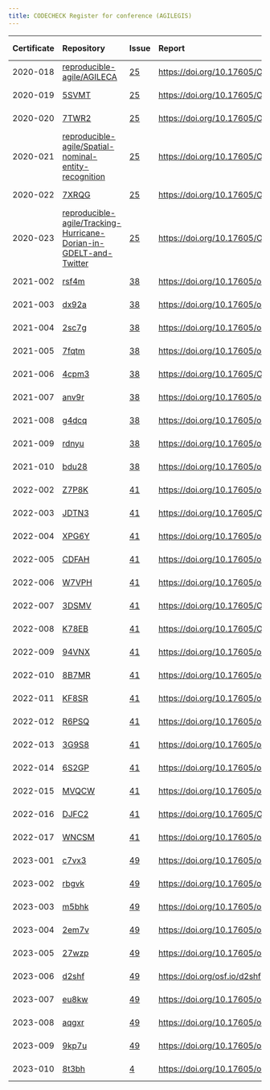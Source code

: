 ```yaml
---
title: CODECHECK Register for conference (AGILEGIS)
---
```



|Certificate |Repository                                                        |Issue |Report                                |Check date |
|:-------|:--------------------------------|:---|:--------------------------|:----------|
|2020-018    |[reproducible-agile/AGILECA](https://github.com/reproducible-agile/AGILECA)|[25](https://github.com/codecheckers/register/issues/25)|https://doi.org/10.17605/OSF.IO/ZTC7M |2020-07-13 |
|2020-019    |[5SVMT](https://osf.io/5SVMT)                                     |[25](https://github.com/codecheckers/register/issues/25)|https://doi.org/10.17605/OSF.IO/5SVMT |2020-07-13 |
|2020-020    |[7TWR2](https://osf.io/7TWR2)                                     |[25](https://github.com/codecheckers/register/issues/25)|https://doi.org/10.17605/OSF.IO/7TWR2 |2020-07-13 |
|2020-021    |[reproducible-agile/Spatial-nominal-entity-recognition](https://github.com/reproducible-agile/Spatial-nominal-entity-recognition)|[25](https://github.com/codecheckers/register/issues/25)|https://doi.org/10.17605/OSF.IO/SUWPJ |2020-07-13 |
|2020-022    |[7XRQG](https://osf.io/7XRQG)                                     |[25](https://github.com/codecheckers/register/issues/25)|https://doi.org/10.17605/OSF.IO/7XRQG |2020-07-13 |
|2020-023    |[reproducible-agile/Tracking-Hurricane-Dorian-in-GDELT-and-Twitter](https://github.com/reproducible-agile/Tracking-Hurricane-Dorian-in-GDELT-and-Twitter)|[25](https://github.com/codecheckers/register/issues/25)|https://doi.org/10.17605/OSF.IO/XS5YR |2020-07-13 |
|2021-002    |[rsf4m](https://osf.io/rsf4m)                                     |[38](https://github.com/codecheckers/register/issues/38)|https://doi.org/10.17605/osf.io/rsf4m |2021-06-10 |
|2021-003    |[dx92a](https://osf.io/dx92a)                                     |[38](https://github.com/codecheckers/register/issues/38)|https://doi.org/10.17605/osf.io/dx92a |2021-06-10 |
|2021-004    |[2sc7g](https://osf.io/2sc7g)                                     |[38](https://github.com/codecheckers/register/issues/38)|https://doi.org/10.17605/osf.io/2sc7g |2021-06-10 |
|2021-005    |[7fqtm](https://osf.io/7fqtm)                                     |[38](https://github.com/codecheckers/register/issues/38)|https://doi.org/10.17605/osf.io/7fqtm |2021-06-10 |
|2021-006    |[4cpm3](https://osf.io/4cpm3)                                     |[38](https://github.com/codecheckers/register/issues/38)|https://doi.org/10.17605/OSF.IO/4CPM3 |2021-06-10 |
|2021-007    |[anv9r](https://osf.io/anv9r)                                     |[38](https://github.com/codecheckers/register/issues/38)|https://doi.org/10.17605/osf.io/anv9r |2021-06-10 |
|2021-008    |[g4dcq](https://osf.io/g4dcq)                                     |[38](https://github.com/codecheckers/register/issues/38)|https://doi.org/10.17605/osf.io/g4dcq |2021-06-10 |
|2021-009    |[rdnyu](https://osf.io/rdnyu)                                     |[38](https://github.com/codecheckers/register/issues/38)|https://doi.org/10.17605/osf.io/rdnyu |2021-06-10 |
|2021-010    |[bdu28](https://osf.io/bdu28)                                     |[38](https://github.com/codecheckers/register/issues/38)|https://doi.org/10.17605/osf.io/bdu28 |2021-06-10 |
|2022-002    |[Z7P8K](https://osf.io/Z7P8K)                                     |[41](https://github.com/codecheckers/register/issues/41)|https://doi.org/10.17605/osf.io/z7p8k |2022-07-09 |
|2022-003    |[JDTN3](https://osf.io/JDTN3)                                     |[41](https://github.com/codecheckers/register/issues/41)|https://doi.org/10.17605/OSF.IO/JDTN3 |2022-07-09 |
|2022-004    |[XPG6Y](https://osf.io/XPG6Y)                                     |[41](https://github.com/codecheckers/register/issues/41)|https://doi.org/10.17605/osf.io/XPG6Y |2022-07-09 |
|2022-005    |[CDFAH](https://osf.io/CDFAH)                                     |[41](https://github.com/codecheckers/register/issues/41)|https://doi.org/10.17605/osf.io/cdfah |2022-07-09 |
|2022-006    |[W7VPH](https://osf.io/W7VPH)                                     |[41](https://github.com/codecheckers/register/issues/41)|https://doi.org/10.17605/osf.io/W7VPH |2022-07-09 |
|2022-007    |[3DSMV](https://osf.io/3DSMV)                                     |[41](https://github.com/codecheckers/register/issues/41)|https://doi.org/10.17605/OSF.IO/3DSMV |2022-07-09 |
|2022-008    |[K78EB](https://osf.io/K78EB)                                     |[41](https://github.com/codecheckers/register/issues/41)|https://doi.org/10.17605/OSF.IO/K78EB |2022-07-09 |
|2022-009    |[94VNX](https://osf.io/94VNX)                                     |[41](https://github.com/codecheckers/register/issues/41)|https://doi.org/10.17605/osf.io/94vnx |2022-07-09 |
|2022-010    |[8B7MR](https://osf.io/8B7MR)                                     |[41](https://github.com/codecheckers/register/issues/41)|https://doi.org/10.17605/osf.io/8b7mr |2022-07-09 |
|2022-011    |[KF8SR](https://osf.io/KF8SR)                                     |[41](https://github.com/codecheckers/register/issues/41)|https://doi.org/10.17605/osf.io/kf8sr |2022-07-09 |
|2022-012    |[R6PSQ](https://osf.io/R6PSQ)                                     |[41](https://github.com/codecheckers/register/issues/41)|https://doi.org/10.17605/osf.io/r6psq |2022-07-09 |
|2022-013    |[3G9S8](https://osf.io/3G9S8)                                     |[41](https://github.com/codecheckers/register/issues/41)|https://doi.org/10.17605/osf.io/3g9s8 |2022-07-09 |
|2022-014    |[6S2GP](https://osf.io/6S2GP)                                     |[41](https://github.com/codecheckers/register/issues/41)|https://doi.org/10.17605/osf.io/6s2gp |2022-07-09 |
|2022-015    |[MVQCW](https://osf.io/MVQCW)                                     |[41](https://github.com/codecheckers/register/issues/41)|https://doi.org/10.17605/osf.io/mvqcw |2022-07-09 |
|2022-016    |[DJFC2](https://osf.io/DJFC2)                                     |[41](https://github.com/codecheckers/register/issues/41)|https://doi.org/10.17605/OSF.IO/DJFC2 |2022-07-09 |
|2022-017    |[WNCSM](https://osf.io/WNCSM)                                     |[41](https://github.com/codecheckers/register/issues/41)|https://doi.org/10.17605/osf.io/wncsm |2022-07-09 |
|2023-001    |[c7vx3](https://osf.io/c7vx3)                                     |[49](https://github.com/codecheckers/register/issues/49)|https://doi.org/10.17605/osf.io/c7vx3 |2023-06-13 |
|2023-002    |[rbgvk](https://osf.io/rbgvk)                                     |[49](https://github.com/codecheckers/register/issues/49)|https://doi.org/10.17605/osf.io/rbgvk |2023-06-13 |
|2023-003    |[m5bhk](https://osf.io/m5bhk)                                     |[49](https://github.com/codecheckers/register/issues/49)|https://doi.org/10.17605/osf.io/m5bhk |2023-06-13 |
|2023-004    |[2em7v](https://osf.io/2em7v)                                     |[49](https://github.com/codecheckers/register/issues/49)|https://doi.org/10.17605/osf.io/2em7v |2023-06-13 |
|2023-005    |[27wzp](https://osf.io/27wzp)                                     |[49](https://github.com/codecheckers/register/issues/49)|https://doi.org/10.17605/osf.io/27wzp |2023-06-13 |
|2023-006    |[d2shf](https://osf.io/d2shf)                                     |[49](https://github.com/codecheckers/register/issues/49)|https://doi.org/osf.io/d2shf          |2023-06-13 |
|2023-007    |[eu8kw](https://osf.io/eu8kw)                                     |[49](https://github.com/codecheckers/register/issues/49)|https://doi.org/10.17605/osf.io/eu8kw |2023-06-13 |
|2023-008    |[aqgxr](https://osf.io/aqgxr)                                     |[49](https://github.com/codecheckers/register/issues/49)|https://doi.org/10.17605/osf.io/aqgxr |2023-06-13 |
|2023-009    |[9kp7u](https://osf.io/9kp7u)                                     |[49](https://github.com/codecheckers/register/issues/49)|https://doi.org/10.17605/osf.io/9kp7u |2023-06-13 |
|2023-010    |[8t3bh](https://osf.io/8t3bh)                                     |[4](https://github.com/codecheckers/register/issues/4)|https://doi.org/10.17605/osf.io/8t3bh |2023-06-13 |
